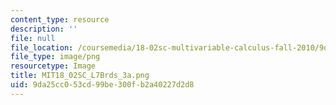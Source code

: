 ```yaml
---
content_type: resource
description: ''
file: null
file_location: /coursemedia/18-02sc-multivariable-calculus-fall-2010/9da25cc053cd99be300fb2a40227d2d8_MIT18_02SC_L7Brds_3a.png
file_type: image/png
resourcetype: Image
title: MIT18_02SC_L7Brds_3a.png
uid: 9da25cc0-53cd-99be-300f-b2a40227d2d8
---
```

